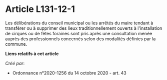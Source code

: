 # Article L131-12-1

Les délibérations du conseil municipal ou les arrêtés du maire tendant à transférer ou à supprimer des lieux
traditionnellement ouverts à l'installation de cirques ou de fêtes foraines sont pris après une consultation menée auprès des
professionnels concernés selon des modalités définies par la commune.

**Liens relatifs à cet article**

_Créé par_:

  - Ordonnance n°2020-1256 du 14 octobre 2020 - art. 43
